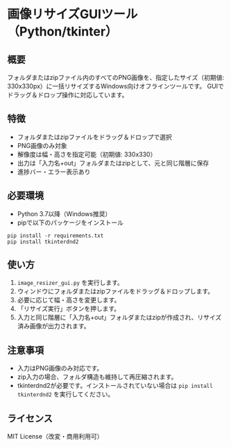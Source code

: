 # 画像リサイズGUIツール（Python/tkinter）

## 概要
フォルダまたはzipファイル内のすべてのPNG画像を、指定したサイズ（初期値: 330x330px）に一括リサイズするWindows向けオフラインツールです。
GUIでドラッグ＆ドロップ操作に対応しています。

## 特徴
- フォルダまたはzipファイルをドラッグ＆ドロップで選択
- PNG画像のみ対象
- 解像度は幅・高さを指定可能（初期値: 330x330）
- 出力は「入力名+out」フォルダまたはzipとして、元と同じ階層に保存
- 進捗バー・エラー表示あり

## 必要環境
- Python 3.7以降（Windows推奨）
- pipで以下のパッケージをインストール

```
pip install -r requirements.txt
pip install tkinterdnd2
```

## 使い方
1. `image_resizer_gui.py` を実行します。
2. ウィンドウにフォルダまたはzipファイルをドラッグ＆ドロップします。
3. 必要に応じて幅・高さを変更します。
4. 「リサイズ実行」ボタンを押します。
5. 入力と同じ階層に「入力名+out」フォルダまたはzipが作成され、リサイズ済み画像が出力されます。

## 注意事項
- 入力はPNG画像のみ対応です。
- zip入力の場合、フォルダ構造も維持して再圧縮されます。
- tkinterdnd2が必要です。インストールされていない場合は `pip install tkinterdnd2` を実行してください。

## ライセンス
MIT License（改変・商用利用可）
